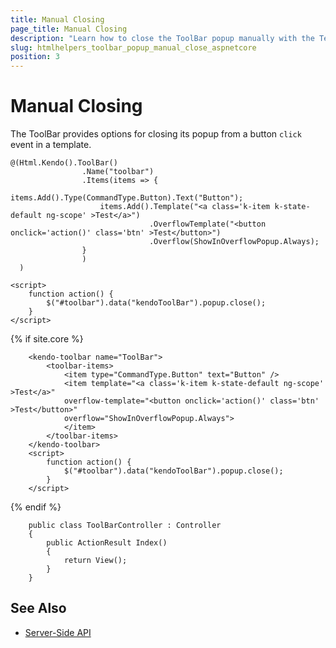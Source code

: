```yaml
---
title: Manual Closing
page_title: Manual Closing
description: "Learn how to close the ToolBar popup manually with the Telerik UI ToolBar component for {{ site.framework }}."
slug: htmlhelpers_toolbar_popup_manual_close_aspnetcore
position: 3
---
```


# Manual Closing

The ToolBar provides options for closing its popup from a button `click` event in a template.

```HtmlHelper
@(Html.Kendo().ToolBar()
                .Name("toolbar")
                .Items(items => {
                    items.Add().Type(CommandType.Button).Text("Button");
                    items.Add().Template("<a class='k-item k-state-default ng-scope' >Test</a>")
                               .OverflowTemplate("<button onclick='action()' class='btn' >Test</button>")
                               .Overflow(ShowInOverflowPopup.Always);
                }
                )
  )

<script>
    function action() {
        $("#toolbar").data("kendoToolBar").popup.close();
    }
</script>
```
{% if site.core %}
```TagHelper
    <kendo-toolbar name="ToolBar">
        <toolbar-items>
            <item type="CommandType.Button" text="Button" />
            <item template="<a class='k-item k-state-default ng-scope' >Test</a>"
            overflow-template="<button onclick='action()' class='btn' >Test</button>"
            overflow="ShowInOverflowPopup.Always">
		    </item>
        </toolbar-items>
    </kendo-toolbar>
    <script>
        function action() {
            $("#toolbar").data("kendoToolBar").popup.close();
        }
    </script>
```
{% endif %}
```Controller
    public class ToolBarController : Controller
    {
        public ActionResult Index()
        {
            return View();
        }
    }
```

## See Also

* [Server-Side API](/api/toolbar)
